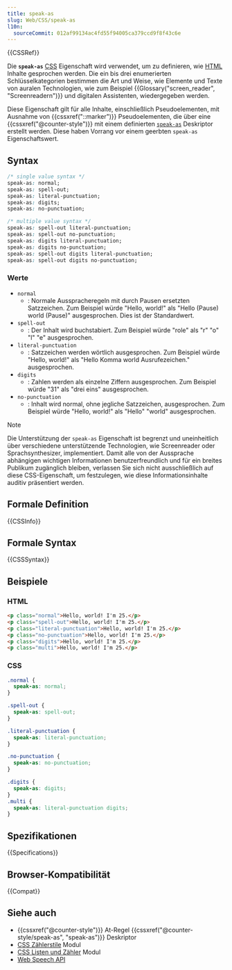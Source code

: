 ```yaml
---
title: speak-as
slug: Web/CSS/speak-as
l10n:
  sourceCommit: 012af99134ac4fd55f94005ca379ccd9f8f43c6e
---
```


{{CSSRef}}

Die **`speak-as`** [CSS](/de/docs/Web/CSS) Eigenschaft wird verwendet, um zu definieren, wie [HTML](/de/docs/Web/HTML) Inhalte gesprochen werden. Die ein bis drei enumerierten Schlüsselkategorien bestimmen die Art und Weise, wie Elemente und Texte von auralen Technologien, wie zum Beispiel {{Glossary("screen_reader", "Screenreadern")}} und digitalen Assistenten, wiedergegeben werden.

Diese Eigenschaft gilt für alle Inhalte, einschließlich Pseudoelementen, mit Ausnahme von {{cssxref("::marker")}} Pseudoelementen, die über eine {{cssxref("@counter-style")}} mit einem definierten [`speak-as`](/de/docs/Web/CSS/@counter-style/speak-as) Deskriptor erstellt werden. Diese haben Vorrang vor einem geerbten `speak-as` Eigenschaftswert.

## Syntax

```css
/* single value syntax */
speak-as: normal;
speak-as: spell-out;
speak-as: literal-punctuation;
speak-as: digits;
speak-as: no-punctuation;

/* multiple value syntax */
speak-as: spell-out literal-punctuation;
speak-as: spell-out no-punctuation;
speak-as: digits literal-punctuation;
speak-as: digits no-punctuation;
speak-as: spell-out digits literal-punctuation;
speak-as: spell-out digits no-punctuation;
```

### Werte

- `normal`
  - : Normale Ausspracheregeln mit durch Pausen ersetzten Satzzeichen. Zum Beispiel würde "Hello, world!" als "Hello (Pause) world (Pause)" ausgesprochen. Dies ist der Standardwert.
- `spell-out`
  - : Der Inhalt wird buchstabiert. Zum Beispiel würde "role" als "r" "o" "l" "e" ausgesprochen.
- `literal-punctuation`
  - : Satzzeichen werden wörtlich ausgesprochen. Zum Beispiel würde "Hello, world!" als "Hello Komma world Ausrufezeichen." ausgesprochen.
- `digits`
  - : Zahlen werden als einzelne Ziffern ausgesprochen. Zum Beispiel würde "31" als "drei eins" ausgesprochen.
- `no-punctuation`
  - : Inhalt wird normal, ohne jegliche Satzzeichen, ausgesprochen. Zum Beispiel würde "Hello, world!" als "Hello" "world" ausgesprochen.

> [!NOTE]
> Die Unterstützung der `speak-as` Eigenschaft ist begrenzt und uneinheitlich über verschiedene unterstützende Technologien, wie Screenreader oder Sprachsynthesizer, implementiert. Damit alle von der Aussprache abhängigen wichtigen Informationen benutzerfreundlich und für ein breites Publikum zugänglich bleiben, verlassen Sie sich nicht ausschließlich auf diese CSS-Eigenschaft, um festzulegen, wie diese Informationsinhalte auditiv präsentiert werden.

## Formale Definition

{{CSSInfo}}

## Formale Syntax

{{CSSSyntax}}

## Beispiele

### HTML

```html
<p class="normal">Hello, world! I'm 25.</p>
<p class="spell-out">Hello, world! I'm 25.</p>
<p class="literal-punctuation">Hello, world! I'm 25.</p>
<p class="no-punctuation">Hello, world! I'm 25.</p>
<p class="digits">Hello, world! I'm 25.</p>
<p class="multi">Hello, world! I'm 25.</p>
```

### CSS

```css
.normal {
  speak-as: normal;
}

.spell-out {
  speak-as: spell-out;
}

.literal-punctuation {
  speak-as: literal-punctuation;
}

.no-punctuation {
  speak-as: no-punctuation;
}

.digits {
  speak-as: digits;
}
.multi {
  speak-as: literal-punctuation digits;
}
```

## Spezifikationen

{{Specifications}}

## Browser-Kompatibilität

{{Compat}}

## Siehe auch

- {{cssxref("@counter-style")}} At-Regel {{cssxref("@counter-style/speak-as", "speak-as")}} Deskriptor
- [CSS Zählerstile](/de/docs/Web/CSS/CSS_counter_styles) Modul
- [CSS Listen und Zähler](/de/docs/Web/CSS/CSS_lists) Modul
- [Web Speech API](/de/docs/Web/API/Web_Speech_API)
